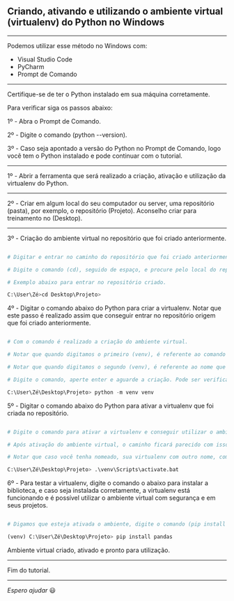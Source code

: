 ## Criando, ativando e utilizando o ambiente virtual (virtualenv) do Python no Windows

---

Podemos utilizar esse método no Windows com:

- Visual Studio Code
- PyCharm
- Prompt de Comando

---

Certifique-se de ter o Python instalado em sua máquina corretamente.

Para verificar siga os passos abaixo:

1º - Abra o Prompt de Comando.

2º - Digite o comando (python --version).

3º - Caso seja apontado a versão do Python no Prompt de Comando, logo você tem o Python instalado e pode continuar com o tutorial.

---

1º - Abrir a ferramenta que será realizado a criação, ativação e utilização da virtualenv do Python.

---

2º - Criar em algum local do seu computador ou server, uma repositório (pasta), por exemplo, o repositório (Projeto). Aconselho criar para treinamento no (Desktop).

---

3º - Criação do ambiente virtual no repositório que foi criado anteriormente.

```python

# Digitar e entrar no caminho do repositório que foi criado anteriormente. Faça isso pela ferramente que está utilizando como terminal.

# Digite o comando (cd), seguido de espaço, e procure pelo local do repositório criado anteriormente.

# Exemplo abaixo para entrar no repositório criado.

C:\User\Zé>cd Desktop\Projeto> 

```
4º - Digitar o comando abaixo do Python para criar a virtualenv. Notar que este passo é realizado assim que conseguir entrar no repositório origem que foi criado anteriormente.

```python

# Com o comando é realizado a criação do ambiente virtual.

# Notar que quando digitamos o primeiro (venv), é referente ao comando do Python, não podendo ser alterado.

# Notar que quando digitamos o segundo (venv), é referente ao nome que você pode dar a seu ambiente virtual. Pode ser qualquer coisa, mas por padrão, criarei como (venv).

# Digite o comando, aperte enter e aguarde a criação. Pode ser verificado entrando diretamente no repositório que foi criado anteriormente.

C:\User\Zé\Desktop\Projeto> python -m venv venv 

```

5º - Digitar o comando abaixo do Python para ativar a virtualenv que foi criada no repositório.

```python

# Digite o comando para ativar a virtualenv e conseguir utilizar o ambiente virtual.

# Após ativação do ambiente virtual, o caminho ficará parecido com isso "(venv) C:\User\Zé\Desktop\Projeto>"

# Notar que caso você tenha nomeado, sua virtualenv com outro nome, como (teste_env), então, o comando abaixo ficaria (C:\User\Zé\Desktop\Projeto> .\teste_env\Scripts\activate.bat), então, depende da nomeação que você deu na criação do seu ambiente virtual.

C:\User\Zé\Desktop\Projeto> .\venv\Scripts\activate.bat

```

6º - Para testar a virtualenv, digite o comando o abaixo para instalar a biblioteca, e caso seja instalada corretamente, a virtualenv está funcionando e é possível utilizar o ambiente virtual com segurança e em seus projetos.

```python

# Digamos que esteja ativada o ambiente, digite o comando (pip install pandas).

(venv) C:\User\Zé\Desktop\Projeto> pip install pandas

```

Ambiente virtual criado, ativado e pronto para utilização.

---

Fim do tutorial.

---

_Espero ajudar_ :smiley:

